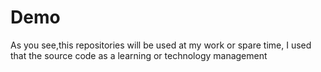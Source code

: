 Demo
====
As you see,this repositories will be used at my work or spare time, I used that the source code as a learning or technology management

